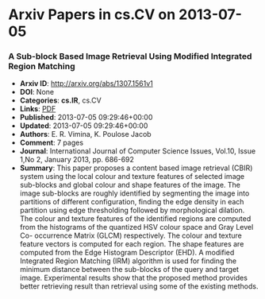 # Arxiv Papers in cs.CV on 2013-07-05
### A Sub-block Based Image Retrieval Using Modified Integrated Region Matching
- **Arxiv ID**: http://arxiv.org/abs/1307.1561v1
- **DOI**: None
- **Categories**: **cs.IR**, cs.CV
- **Links**: [PDF](http://arxiv.org/pdf/1307.1561v1)
- **Published**: 2013-07-05 09:29:46+00:00
- **Updated**: 2013-07-05 09:29:46+00:00
- **Authors**: E. R. Vimina, K. Poulose Jacob
- **Comment**: 7 pages
- **Journal**: International Journal of Computer Science Issues, Vol.10, Issue
  1,No 2, January 2013, pp. 686-692
- **Summary**: This paper proposes a content based image retrieval (CBIR) system using the local colour and texture features of selected image sub-blocks and global colour and shape features of the image. The image sub-blocks are roughly identified by segmenting the image into partitions of different configuration, finding the edge density in each partition using edge thresholding followed by morphological dilation. The colour and texture features of the identified regions are computed from the histograms of the quantized HSV colour space and Gray Level Co- occurrence Matrix (GLCM) respectively. The colour and texture feature vectors is computed for each region. The shape features are computed from the Edge Histogram Descriptor (EHD). A modified Integrated Region Matching (IRM) algorithm is used for finding the minimum distance between the sub-blocks of the query and target image. Experimental results show that the proposed method provides better retrieving result than retrieval using some of the existing methods.



